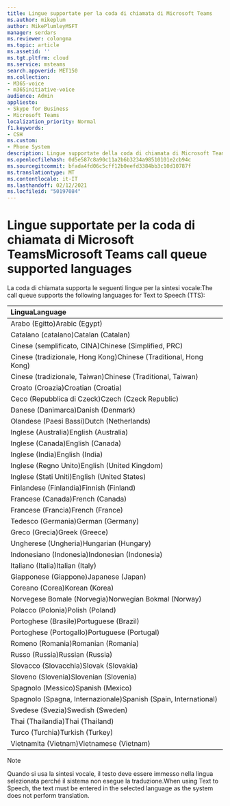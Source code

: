 ```yaml
---
title: Lingue supportate per la coda di chiamata di Microsoft Teams
ms.author: mikeplum
author: MikePlumleyMSFT
manager: serdars
ms.reviewer: colongma
ms.topic: article
ms.assetid: ''
ms.tgt.pltfrm: cloud
ms.service: msteams
search.appverid: MET150
ms.collection:
- M365-voice
- m365initiative-voice
audience: Admin
appliesto:
- Skype for Business
- Microsoft Teams
localization_priority: Normal
f1.keywords:
- CSH
ms.custom:
- Phone System
description: Lingue supportate della coda di chiamata di Microsoft Teams
ms.openlocfilehash: 0d5e587c8a90c11a2b6b3234a98510101e2cb94c
ms.sourcegitcommit: bfada4fd06c5cff12b0eefd3384bb3c10d10787f
ms.translationtype: MT
ms.contentlocale: it-IT
ms.lasthandoff: 02/12/2021
ms.locfileid: "50197084"
---
```

# <a name="microsoft-teams-call-queue-supported-languages"></a><span data-ttu-id="5d180-103">Lingue supportate per la coda di chiamata di Microsoft Teams</span><span class="sxs-lookup"><span data-stu-id="5d180-103">Microsoft Teams call queue supported languages</span></span>

<span data-ttu-id="5d180-104">La coda di chiamata supporta le seguenti lingue per la sintesi vocale:</span><span class="sxs-lookup"><span data-stu-id="5d180-104">The call queue supports the following languages for Text to Speech (TTS):</span></span>

|<span data-ttu-id="5d180-105">Lingua</span><span class="sxs-lookup"><span data-stu-id="5d180-105">Language</span></span>                                |
|:---------------------------------------|
|<span data-ttu-id="5d180-106">Arabo (Egitto)</span><span class="sxs-lookup"><span data-stu-id="5d180-106">Arabic (Egypt)</span></span>                          |
|<span data-ttu-id="5d180-107">Catalano (catalano)</span><span class="sxs-lookup"><span data-stu-id="5d180-107">Catalan (Catalan)</span></span>                       |
|<span data-ttu-id="5d180-108">Cinese (semplificato, CINA)</span><span class="sxs-lookup"><span data-stu-id="5d180-108">Chinese (Simplified, PRC)</span></span>               |
|<span data-ttu-id="5d180-109">Cinese (tradizionale, Hong Kong)</span><span class="sxs-lookup"><span data-stu-id="5d180-109">Chinese (Traditional, Hong Kong)</span></span>        |
|<span data-ttu-id="5d180-110">Cinese (tradizionale, Taiwan)</span><span class="sxs-lookup"><span data-stu-id="5d180-110">Chinese (Traditional, Taiwan)</span></span>           |
|<span data-ttu-id="5d180-111">Croato (Croazia)</span><span class="sxs-lookup"><span data-stu-id="5d180-111">Croatian (Croatia)</span></span>                      |
|<span data-ttu-id="5d180-112">Ceco (Repubblica di Czeck)</span><span class="sxs-lookup"><span data-stu-id="5d180-112">Czech (Czeck Republic)</span></span>                  |
|<span data-ttu-id="5d180-113">Danese (Danimarca)</span><span class="sxs-lookup"><span data-stu-id="5d180-113">Danish (Denmark)</span></span>                        |
|<span data-ttu-id="5d180-114">Olandese (Paesi Bassi)</span><span class="sxs-lookup"><span data-stu-id="5d180-114">Dutch (Netherlands)</span></span>                     |
|<span data-ttu-id="5d180-115">Inglese (Australia)</span><span class="sxs-lookup"><span data-stu-id="5d180-115">English (Australia)</span></span>                     |
|<span data-ttu-id="5d180-116">Inglese (Canada)</span><span class="sxs-lookup"><span data-stu-id="5d180-116">English (Canada)</span></span>                        |
|<span data-ttu-id="5d180-117">Inglese (India)</span><span class="sxs-lookup"><span data-stu-id="5d180-117">English (India)</span></span>                         |
|<span data-ttu-id="5d180-118">Inglese (Regno Unito)</span><span class="sxs-lookup"><span data-stu-id="5d180-118">English (United Kingdom)</span></span>                |
|<span data-ttu-id="5d180-119">Inglese (Stati Uniti)</span><span class="sxs-lookup"><span data-stu-id="5d180-119">English (United States)</span></span>                 |
|<span data-ttu-id="5d180-120">Finlandese (Finlandia)</span><span class="sxs-lookup"><span data-stu-id="5d180-120">Finnish (Finland)</span></span>                       |
|<span data-ttu-id="5d180-121">Francese (Canada)</span><span class="sxs-lookup"><span data-stu-id="5d180-121">French (Canada)</span></span>                         |
|<span data-ttu-id="5d180-122">Francese (Francia)</span><span class="sxs-lookup"><span data-stu-id="5d180-122">French (France)</span></span>                         |
|<span data-ttu-id="5d180-123">Tedesco (Germania)</span><span class="sxs-lookup"><span data-stu-id="5d180-123">German (Germany)</span></span>                        |
|<span data-ttu-id="5d180-124">Greco (Grecia)</span><span class="sxs-lookup"><span data-stu-id="5d180-124">Greek (Greece)</span></span>                          |
|<span data-ttu-id="5d180-125">Ungherese (Ungheria)</span><span class="sxs-lookup"><span data-stu-id="5d180-125">Hungarian (Hungary)</span></span>                     |
|<span data-ttu-id="5d180-126">Indonesiano (Indonesia)</span><span class="sxs-lookup"><span data-stu-id="5d180-126">Indonesian (Indonesia)</span></span>                  |
|<span data-ttu-id="5d180-127">Italiano (Italia)</span><span class="sxs-lookup"><span data-stu-id="5d180-127">Italian (Italy)</span></span>                         |
|<span data-ttu-id="5d180-128">Giapponese (Giappone)</span><span class="sxs-lookup"><span data-stu-id="5d180-128">Japanese (Japan)</span></span>                        |
|<span data-ttu-id="5d180-129">Coreano (Corea)</span><span class="sxs-lookup"><span data-stu-id="5d180-129">Korean (Korea)</span></span>                          |
|<span data-ttu-id="5d180-130">Norvegese Bomale (Norvegia)</span><span class="sxs-lookup"><span data-stu-id="5d180-130">Norwegian Bokmal (Norway)</span></span>               |
|<span data-ttu-id="5d180-131">Polacco (Polonia)</span><span class="sxs-lookup"><span data-stu-id="5d180-131">Polish (Poland)</span></span>                         |
|<span data-ttu-id="5d180-132">Portoghese (Brasile)</span><span class="sxs-lookup"><span data-stu-id="5d180-132">Portuguese (Brazil)</span></span>                     |
|<span data-ttu-id="5d180-133">Portoghese (Portogallo)</span><span class="sxs-lookup"><span data-stu-id="5d180-133">Portuguese (Portugal)</span></span>                   |
|<span data-ttu-id="5d180-134">Romeno (Romania)</span><span class="sxs-lookup"><span data-stu-id="5d180-134">Romanian (Romania)</span></span>                      |
|<span data-ttu-id="5d180-135">Russo (Russia)</span><span class="sxs-lookup"><span data-stu-id="5d180-135">Russian (Russia)</span></span>                        |
|<span data-ttu-id="5d180-136">Slovacco (Slovacchia)</span><span class="sxs-lookup"><span data-stu-id="5d180-136">Slovak (Slovakia)</span></span>                       |
|<span data-ttu-id="5d180-137">Sloveno (Slovenia)</span><span class="sxs-lookup"><span data-stu-id="5d180-137">Slovenian (Slovenia)</span></span>                    |
|<span data-ttu-id="5d180-138">Spagnolo (Messico)</span><span class="sxs-lookup"><span data-stu-id="5d180-138">Spanish (Mexico)</span></span>                        |
|<span data-ttu-id="5d180-139">Spagnolo (Spagna, Internazionale)</span><span class="sxs-lookup"><span data-stu-id="5d180-139">Spanish (Spain, International)</span></span>          |
|<span data-ttu-id="5d180-140">Svedese (Svezia)</span><span class="sxs-lookup"><span data-stu-id="5d180-140">Swedish (Sweden)</span></span>                        |
|<span data-ttu-id="5d180-141">Thai (Thailandia)</span><span class="sxs-lookup"><span data-stu-id="5d180-141">Thai (Thailand)</span></span>                         |
|<span data-ttu-id="5d180-142">Turco (Turchia)</span><span class="sxs-lookup"><span data-stu-id="5d180-142">Turkish (Turkey)</span></span>                        |
|<span data-ttu-id="5d180-143">Vietnamita (Vietnam)</span><span class="sxs-lookup"><span data-stu-id="5d180-143">Vietnamese (Vietnam)</span></span>                    |

> [!NOTE]
> <span data-ttu-id="5d180-144">Quando si usa la sintesi vocale, il testo deve essere immesso nella lingua selezionata perché il sistema non esegue la traduzione.</span><span class="sxs-lookup"><span data-stu-id="5d180-144">When using Text to Speech, the text must be entered in the selected language as the system does not perform translation.</span></span>
